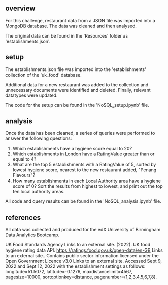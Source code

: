 ## overview

For this challenge, restaurant data from a JSON file was imported into a MongoDB database. The data was cleaned and then analysed.

The original data can be found in the 'Resources' folder as 'establishments.json'.

## setup

The establishments.json file was imported into the 'establishments' collection of the 'uk_food' database.

Additional data for a new restaurant was added to the collection and unnecessary documents were identified and deleted. Finally, relevant datatypes were updated.

The code for the setup can be found in the 'NoSQL_setup.ipynb' file.

## analysis

Once the data has been cleaned, a series of queries were performed to answer the following questions:

1. Which establishments have a hygiene score equal to 20?
2. Which establishments in London have a RatingValue greater than or equal to 4?
3. What are the top 5 establishments with a RatingValue of 5, sorted by lowest hygiene score, nearest to the new restaurant added, "Penang Flavours"?
4. How many establishments in each Local Authority area have a hygiene score of 0? Sort the results from highest to lowest, and print out the top ten local authority areas.

All code and query results can be found in the 'NoSQL_analysis.ipynb' file.

## references

All data was collected and produced for the edX University of Birmingham Data Analytics Bootcamp.

UK Food Standards Agency Links to an external site. (2022). UK food hygiene rating data API. 
https://ratings.food.gov.uk/open-data/en-GB Links to an external site.. Contains public sector information licensed under the Open Government Licence v3.0 Links to an external site.
Accessed Sept 9, 2022 and Sept 12, 2022 with the establishment settings as follows: longitude=51.5072, latitude=-0.1276, maxdistancelimit=4567, pagesize=10000, sortoptionkey=distance, pagenumber=(1,2,3,4,5,6,7,8).
